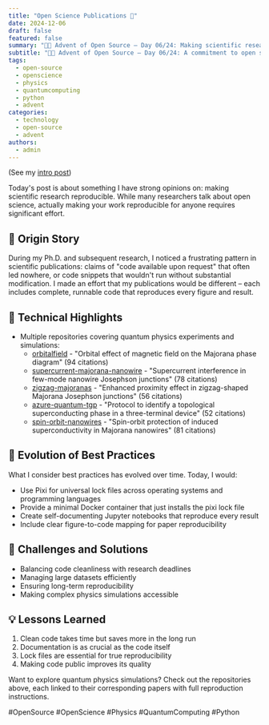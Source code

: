 ```yaml
---
title: "Open Science Publications 🔬"
date: 2024-12-06
draft: false
featured: false
summary: "🎄🎁 Advent of Open Source – Day 06/24: Making scientific research truly reproducible with fully open-source code and data."
subtitle: "🎄🎁 Advent of Open Source – Day 06/24: A commitment to open science through publicly available, runnable code for every publication."
tags:
  - open-source
  - openscience
  - physics
  - quantumcomputing
  - python
  - advent
categories:
  - technology
  - open-source
  - advent
authors:
  - admin
---
```


(See my [intro post](../))

Today's post is about something I have strong opinions on: making scientific research reproducible. While many researchers talk about open science, actually making your work reproducible for anyone requires significant effort.

## 📖 Origin Story

During my Ph.D. and subsequent research, I noticed a frustrating pattern in scientific publications: claims of "code available upon request" that often led nowhere, or code snippets that wouldn't run without substantial modification. I made an effort that my publications would be different – each includes complete, runnable code that reproduces every figure and result.

## 🔧 Technical Highlights

- Multiple repositories covering quantum physics experiments and simulations:
  - [orbitalfield](https://github.com/basnijholt/orbitalfield) - "Orbital effect of magnetic field on the Majorana phase diagram" (94 citations)
  - [supercurrent-majorana-nanowire](https://github.com/basnijholt/supercurrent-majorana-nanowire) - "Supercurrent interference in few-mode nanowire Josephson junctions" (78 citations)
  - [zigzag-majoranas](https://github.com/basnijholt/zigzag-majoranas) - "Enhanced proximity effect in zigzag-shaped Majorana Josephson junctions" (56 citations)
  - [azure-quantum-tgp](https://github.com/microsoft/azure-quantum-tgp) - "Protocol to identify a topological superconducting phase in a three-terminal device" (52 citations)
  - [spin-orbit-nanowires](https://github.com/basnijholt/spin-orbit-nanowires) - "Spin-orbit protection of induced superconductivity in Majorana nanowires" (81 citations)

## 🔄 Evolution of Best Practices

What I consider best practices has evolved over time. Today, I would:

- Use Pixi for universal lock files across operating systems and programming languages
- Provide a minimal Docker container that just installs the pixi lock file
- Create self-documenting Jupyter notebooks that reproduce every result
- Include clear figure-to-code mapping for paper reproducibility

## 🎯 Challenges and Solutions

- Balancing code cleanliness with research deadlines
- Managing large datasets efficiently
- Ensuring long-term reproducibility
- Making complex physics simulations accessible

## 💡 Lessons Learned

1. Clean code takes time but saves more in the long run
2. Documentation is as crucial as the code itself
3. Lock files are essential for true reproducibility
4. Making code public improves its quality

Want to explore quantum physics simulations? Check out the repositories above, each linked to their corresponding papers with full reproduction instructions.

#OpenSource #OpenScience #Physics #QuantumComputing #Python
